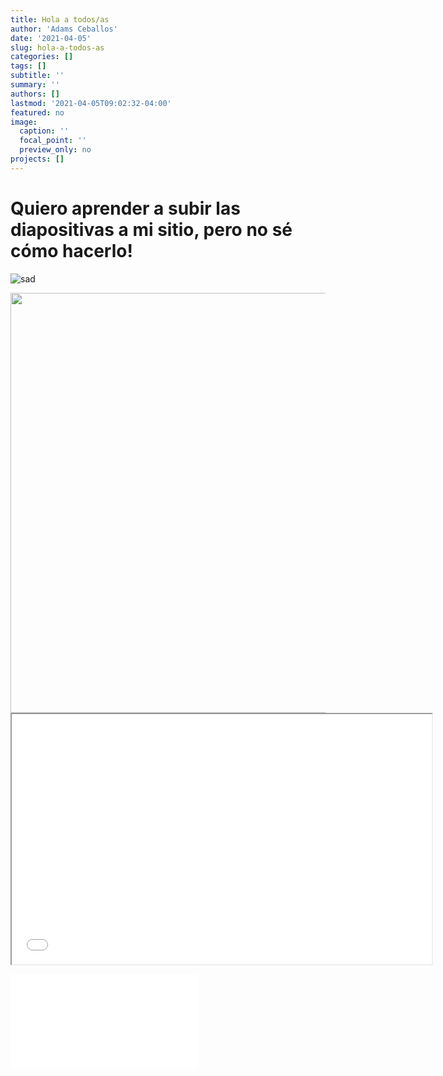 ```yaml
---
title: Hola a todos/as
author: 'Adams Ceballos'
date: '2021-04-05'
slug: hola-a-todos-as
categories: []
tags: []
subtitle: ''
summary: ''
authors: []
lastmod: '2021-04-05T09:02:32-04:00'
featured: no
image:
  caption: ''
  focal_point: ''
  preview_only: no
projects: []
---
```

<script src="{{< blogdown/postref >}}index_files/clipboard/clipboard.min.js"></script>
<link href="{{< blogdown/postref >}}index_files/shareon/shareon.min.css" rel="stylesheet" />
<script src="{{< blogdown/postref >}}index_files/shareon/shareon.min.js"></script>
<link href="{{< blogdown/postref >}}index_files/xaringanExtra-shareagain/shareagain.css" rel="stylesheet" />
<script src="{{< blogdown/postref >}}index_files/xaringanExtra-shareagain/shareagain.js"></script>

# Quiero aprender a subir las diapositivas a mi sitio, pero no sé cómo hacerlo!

![sad](sad.gif)

<img src="{{< blogdown/postref >}}index_files/figure-html/unnamed-chunk-1-1.png" width="672" />


<iframe src="/post/hola-a-todos-as/clase-4.html" width="672" height="400px"></iframe>

![relative link in Markdown](/post/hola-a-todos-as/clase-4.html)
